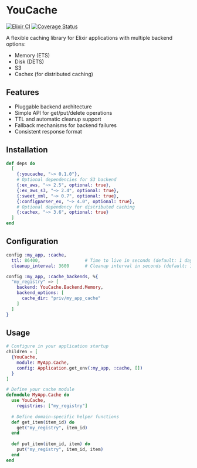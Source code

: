 # YouCache

[![Elixir CI](https://github.com/rsilvestre/youcache/actions/workflows/elixir.yml/badge.svg)](https://github.com/rsilvestre/youcache/actions/workflows/elixir.yml)
[![Coverage Status](https://coveralls.io/repos/github/rsilvestre/youcache/badge.svg?branch=main)](https://coveralls.io/github/rsilvestre/youcache?branch=main)

A flexible caching library for Elixir applications with multiple backend options:

- Memory (ETS)
- Disk (DETS)
- S3
- Cachex (for distributed caching)

## Features

- Pluggable backend architecture
- Simple API for get/put/delete operations
- TTL and automatic cleanup support
- Fallback mechanisms for backend failures
- Consistent response format

## Installation

```elixir
def deps do
  [
    {:youcache, "~> 0.1.0"},
    # Optional dependencies for S3 backend
    {:ex_aws, "~> 2.5", optional: true},
    {:ex_aws_s3, "~> 2.4", optional: true},
    {:sweet_xml, "~> 0.7", optional: true},
    {:configparser_ex, "~> 4.0", optional: true},
    # Optional dependency for distributed caching
    {:cachex, "~> 3.6", optional: true}
  ]
end
```

## Configuration

```elixir
config :my_app, :cache,
  ttl: 86400,                 # Time to live in seconds (default: 1 day)
  cleanup_interval: 3600      # Cleanup interval in seconds (default: 1 hour)

config :my_app, :cache_backends, %{
  "my_registry" => [
    backend: YouCache.Backend.Memory,
    backend_options: [
      cache_dir: "priv/my_app_cache"
    ]
  ]
}
```

## Usage

```elixir
# Configure in your application startup
children = [
  {YouCache, 
    module: MyApp.Cache,
    config: Application.get_env(:my_app, :cache, [])
  }
]

# Define your cache module
defmodule MyApp.Cache do
  use YouCache,
    registries: ["my_registry"]
  
  # Define domain-specific helper functions
  def get_item(item_id) do
    get("my_registry", item_id)
  end
  
  def put_item(item_id, item) do
    put("my_registry", item_id, item)
  end
end
```